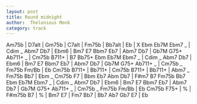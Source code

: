 ```yaml
---
layout: post
title: Round midnight
author:  Thelonious Monk 
category: track
---
```



<canvas class="chords"  markdown="0">
Am75b | D7alt | Gm75b | C7alt | Fm75b | Bb7alt | Eb | X
</canvas>

<canvas class="chords"  markdown="0">
Ebm Eb7M Ebm7 _  | Cdim _ Abm7 Db7 | Ebm6 | Bm7 E7 Bbm7 Eb7 | Abm7 Db7 | Gb7M G75+ Ab711+ _ | Cm75b B711+ | B7 Bb75+
Ebm Eb7M Ebm7 _  | Cdim _ Abm7 Db7 | Ebm6 | Bm7 E7 Bbm7 Eb7 | Abm7 Db7 | Gb7M G75+ Ab711+ _ | Cm75b _ Fm75b Fm/Bb | Eb
Cm75b B711+ | Bb711+ |  Cm75b B711+ | Bb711+ | Abm7 _ Fm75b Bb7 | Ebm _ Cm75b F7 | Bbm Eb7 Abm Db7 | F#m7 B7 Fm75b Bb7
Ebm Eb7M Ebm7 _  | Cdim _ Abm7 Db7 | Ebm6 | Bm7 E7 Bbm7 Eb7 | Abm7 Db7 | Gb7M G75+ Ab711+ _ | Cm75b _ Fm75b Fm/Bb | Eb
</canvas>
<canvas class="chords"  markdown="0">
Cm75b F75+ | % | F#m75b B7 | % | Bm7 E7 | Fm7 Bb7 | Bb7 Ab7 Gb7 E7 | Eb
</canvas>

